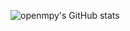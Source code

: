 <!-- [![Hits](https://hits.seeyoufarm.com/api/count/incr/badge.svg?url=https%3A%2F%2Fgithub.com%2Fopenmpy%2Fhit-counter&count_bg=%233D8EC8&title_bg=%23555555&icon=github.svg&icon_color=%23E7E7E7&title=hits&edge_flat=false)](https://hits.seeyoufarm.com) -->
<!-- [![Solved.ac
프로필](http://mazassumnida.wtf/api/mini/generate_badge?boj=openmpy)](https://solved.ac/openmpy) -->
![openmpy's GitHub stats](https://github-readme-stats.vercel.app/api?username=openmpy&show_icons=true&theme=tokyonight)  
